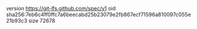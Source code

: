 version https://git-lfs.github.com/spec/v1
oid sha256:7eb6c4ff0ffc7a6beecabd25b23079e2fb867ecf71596a810097c055e21b93c3
size 72678

